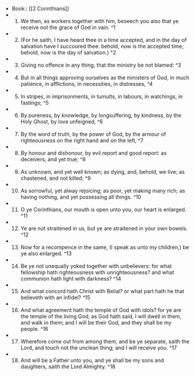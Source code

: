 - Book:: [[2 Corinthians]]
- 1. We then, as workers together with him, beseech you also that ye receive not the grace of God in vain. ^1
- 2. (For he saith, I have heard thee in a time accepted, and in the day of salvation have I succoured thee: behold, now is the accepted time; behold, now is the day of salvation.) ^2
- 3. Giving no offence in any thing, that the ministry be not blamed: ^3
- 4. But in all things approving ourselves as the ministers of God, in much patience, in afflictions, in necessities, in distresses, ^4
- 5. In stripes, in imprisonments, in tumults, in labours, in watchings, in fastings; ^5
- 6. By pureness, by knowledge, by longsuffering, by kindness, by the Holy Ghost, by love unfeigned, ^6
- 7. By the word of truth, by the power of God, by the armour of righteousness on the right hand and on the left, ^7
- 8. By honour and dishonour, by evil report and good report: as deceivers, and yet true; ^8
- 9. As unknown, and yet well known; as dying, and, behold, we live; as chastened, and not killed; ^9
- 10. As sorrowful, yet alway rejoicing; as poor, yet making many rich; as having nothing, and yet possessing all things. ^10
- 11. O ye Corinthians, our mouth is open unto you, our heart is enlarged. ^11
- 12. Ye are not straitened in us, but ye are straitened in your own bowels. ^12
- 13. Now for a recompence in the same, (I speak as unto my children,) be ye also enlarged. ^13
- 14. Be ye not unequally yoked together with unbelievers: for what fellowship hath righteousness with unrighteousness? and what communion hath light with darkness? ^14
- 15. And what concord hath Christ with Belial? or what part hath he that believeth with an infidel? ^15
- 16. And what agreement hath the temple of God with idols? for ye are the temple of the living God; as God hath said, I will dwell in them, and walk in them; and I will be their God, and they shall be my people. ^16
- 17. Wherefore come out from among them, and be ye separate, saith the Lord, and touch not the unclean thing; and I will receive you. ^17
- 18. And will be a Father unto you, and ye shall be my sons and daughters, saith the Lord Almighty. ^18

